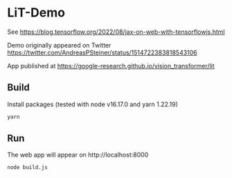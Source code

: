 # LiT-Demo

See https://blog.tensorflow.org/2022/08/jax-on-web-with-tensorflowjs.html

Demo originally appeared on Twitter
https://twitter.com/AndreasPSteiner/status/1514722383818543106

App published at
https://google-research.github.io/vision_transformer/lit

## Build

Install packages (tested with node v16.17.0 and yarn 1.22.19)

```bash
yarn
```


## Run

The web app will appear on http://localhost:8000

```
node build.js
```
